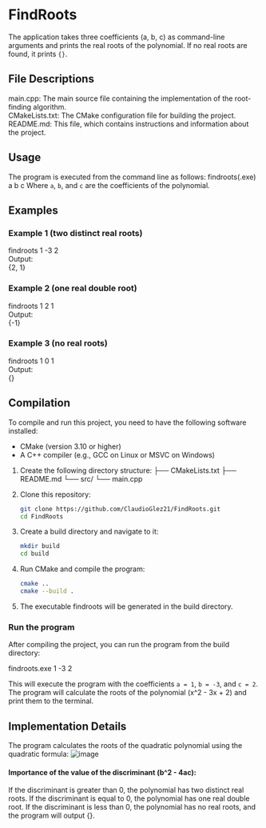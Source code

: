 # FindRoots
The application takes three coefficients (a, b, c) as command-line arguments and prints the real roots of the polynomial. If no real roots are found, it prints `{}`.

## File Descriptions
main.cpp: The main source file containing the implementation of the root-finding algorithm.<br />
CMakeLists.txt: The CMake configuration file for building the project.<br />
README.md: This file, which contains instructions and information about the project.

## Usage

The program is executed from the command line as follows:
findroots(.exe) a b c
Where `a`, `b`, and `c` are the coefficients of the polynomial.

## Examples

### Example 1 (two distinct real roots)
findroots 1 -3 2<br />
Output:<br />
{2, 1}<br />

### Example 2 (one real double root)
findroots 1 2 1<br />
Output:<br />
{-1}

### Example 3 (no real roots)
findroots 1 0 1<br />
Output:<br />
{}<br />


## Compilation

To compile and run this project, you need to have the following software installed:

- CMake (version 3.10 or higher)
- A C++ compiler (e.g., GCC on Linux or MSVC on Windows)

1. Create the following directory structure:
   ├── CMakeLists.txt
   ├── README.md
   └── src/
   └── main.cpp

2. Clone this repository:

   ```sh
   git clone https://github.com/ClaudioGlez21/FindRoots.git
   cd FindRoots

3. Create a build directory and navigate to it:
   ```sh
   mkdir build
   cd build
4. Run CMake and compile the program:
   ```sh
   cmake ..
   cmake --build .
5. The executable findroots will be generated in the build directory.
   
### Run the program
After compiling the project, you can run the program from the build directory:

findroots.exe 1 -3 2

This will execute the program with the coefficients `a = 1`, `b = -3`, and `c = 2`. The program will calculate the roots of the polynomial \(x^2 - 3x + 2\) and print them to the terminal.


## Implementation Details
The program calculates the roots of the quadratic polynomial using the quadratic formula:
![image](https://github.com/ClaudioGlez21/FindRoots/assets/127899820/9b2a4364-11e5-4fa2-b8e8-c05570a79ef4)

#### Importance of the value of the discriminant (b^2 - 4ac):

If the discriminant is greater than 0, the polynomial has two distinct real roots.
If the discriminant is equal to 0, the polynomial has one real double root.
If the discriminant is less than 0, the polynomial has no real roots, and the program will output {}.
